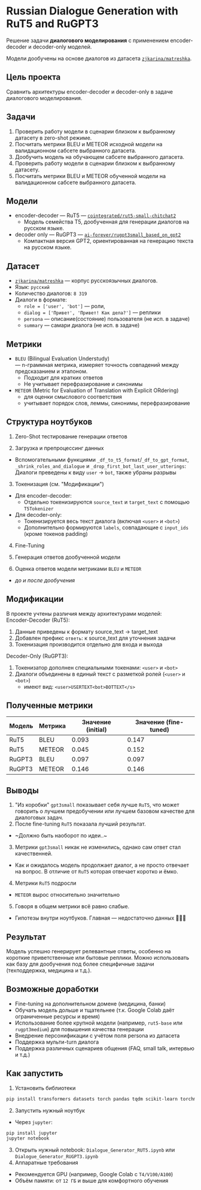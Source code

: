 # Russian Dialogue Generation with RuT5 and RuGPT3

Решение задачи **диалогового моделирования** с применением encoder-decoder и decoder-only моделей.

Модели дообучены на основе диалогов из датасета [`zjkarina/matreshka`](https://huggingface.co/datasets/zjkarina/matreshka).

## Цель проекта

Сравнить архитектуры encoder-decoder и decoder-only в задаче диалогового моделирования.

## Задачи

1. Проверить работу модели в сценарии близком к выбранному датасету в zero-shot режиме.
2. Посчитать метрики BLEU и METEOR исходной модели на валидационном сабсете выбранного датасета.
3. Дообучить модель на обучающем сабсете выбранного датасета.
4. Проверить работу модели в сценарии близком к выбранному датасету.
5. Посчитать метрики BLEU и METEOR обученной модели на валидационном сабсете выбранного датасета.

## Модели

- encoder-decoder — RuT5 — [`cointegrated/rut5-small-chitchat2`](https://huggingface.co/cointegrated/rut5-small-chitchat2)
  - Модель семейства T5, дообученная для генерации диалогов на русском языке.
- decoder only — RuGPT3 — [`ai-forever/rugpt3small_based_on_gpt2`](https://huggingface.co/ai-forever/rugpt3small_based_on_gpt2)
  - Компактная версия GPT2, ориентированная на генерацию текста на русском языке.

## Датасет

- [`zjkarina/matreshka`](https://huggingface.co/datasets/zjkarina/matreshka) — корпус русскоязычных диалогов.
- Язык: `русский`
- Количество диалогов: `8 319`
- Диалоги в формате:
  - `role = ['user', 'bot']` — роли,
  - `dialog = ['Привет', 'Привет! Как дела?']` — реплики
  - `persona` — описание(состояние) пользователя (не исп. в задаче)
  - `summary` — самари диалога (не исп. в задаче)

## Метрики
- `BLEU` (Bilingual Evaluation Understudy)<br>— n-граммная метрика, измеряет точность совпадений между предсказанием и эталоном.
    - Подходит для кратких ответов
    - Не учитывает перефразирование и синонимы
- `METEOR` (Metric for Evaluation of Translation with Explicit ORdering)
    - для оценки смыслового соответствия
    - учитывает порядок слов, леммы, синонимы, перефразирование

## Структура ноутбуков

1. Zero-Shot тестирование генерации ответов

2. Загрузка и препроцессинг данных
- Вспомогательными функциями `_df_to_t5_format`/``_df_to_gpt_format``, `_shrink_roles_and_dialogue` и `_drop_first_bot_last_user_utterings`:<br>Диалоги преведены к виду `user` → `bot`, также убраны разрывы
   
3. Токенизация (см. "Модификации")
- Для encoder-decoder:
  - Отдельно токенизируются `source_text` и `target_text` с помощью `T5Tokenizer`
- Для decoder-only:
  - Токенизируется весь текст диалога (включая `<user>` и `<bot>`)
  - Дополнительно формируются `labels`, совпадающие с `input_ids` (кроме токенов padding)
   
4. Fine-Tuning

5. Генерация ответов дообученной модели

5. Оценка ответов модели метриками `BLEU` и `METEOR`
- *до и после дообучения*

## Модификации

В проекте учтены различия между архитектурами моделей:<br>
Encoder-Decoder (RuT5):
1. Данные приведены к формату source_text → target_text
2. Добавлен префикс `ответь`: к source_text для уточнения задачи
3. Токенизация производится отдельно для входа и выхода

Decoder-Only (RuGPT3):
1. Токенизатор дополнен специальными токенами: `<user>` и `<bot>`
2. Диалоги объединены в единый текст с разметкой ролей (`<user>` и `<bot>`)
    - имеют вид: `<user>USERTEXT<bot>BOTTEXT</s>`

## Полученные метрики

|Модель|Метрика|Значение (initial)|Значение (fine-tuned)|
|------|-------|------------------|---------------------|
|RuT5|BLEU|0.093|0.147|
|RuT5|METEOR|0.045|0.152|
|RuGPT3|BLEU|0.097|0.097|
|RuGPT3|METEOR|0.146|0.146|

## Выводы

1. "Из коробки" `gpt3small` показывает себя лучше `RuT5`, что может говорить о лучшем предобучении или лучшем базовом качестве для диалоговых задач.
2. После fine-tuning `RuT5` показала лучший результат.
- ~Должно быть наоборот по идеи..~
3. Метрики `gpt3small` никак не изменились, однако сам ответ стал качественней.
- Как и ожидалось модель продолжает диалог, а не просто отвечает на вопрос. В отличие от `RuT5` которая отвечает коротко и ёмко.
4. Метрики `RuT5` подросли
- `METEOR` вырос относительно значительно
5. Говоря в общем метрики всё равно слабые.
- Гипотезы внутри ноутбуков. Главная — недостаточно данных 🤷🏻‍♂️

## Результат

Модель успешно генерирует релевантные ответы, особенно на короткие приветственные или бытовые реплики. Можно использовать как базу для дообучения под более специфичные задачи (техподдержка, медицина и т.д.).

## Возможные доработки

- Fine-tuning на дополнительном домене (медицина, банки)
- Обучать модель дольше и тщательнее (т.к. Google Colab даёт ограниченные ресурсы и время)
- Использование более крупной модели (например, `rut5-base` или `rugpt3medium`) для повышения качества генерации
- Внедрение персонификации с учётом поля persona из датасета
- Поддержка мульти-turn диалога
- Поддержка различных сценариев общения (FAQ, small talk, интервью и т.д.)

## Как запустить
1. Установить библиотеки
```bash
pip install transformers datasets torch pandas tqdm scikit-learn torchmetrics evaluate
```

2. Запустить нужный ноутбук
- Через `jupyter`:<br>
```bash
pip install jupyter
jupyter notebook
```
3. Открыть нужный notebook: `Dialogue_Generator_RUT5.ipynb` или `Dialogue_Generator_RUGPT3.ipynb`
4. Аппаратные требования
- Рекомендуется GPU (например, Google Colab с `T4/V100/A100`)
- Объём памяти: от `12 ГБ` и выше для комфортного обучения
